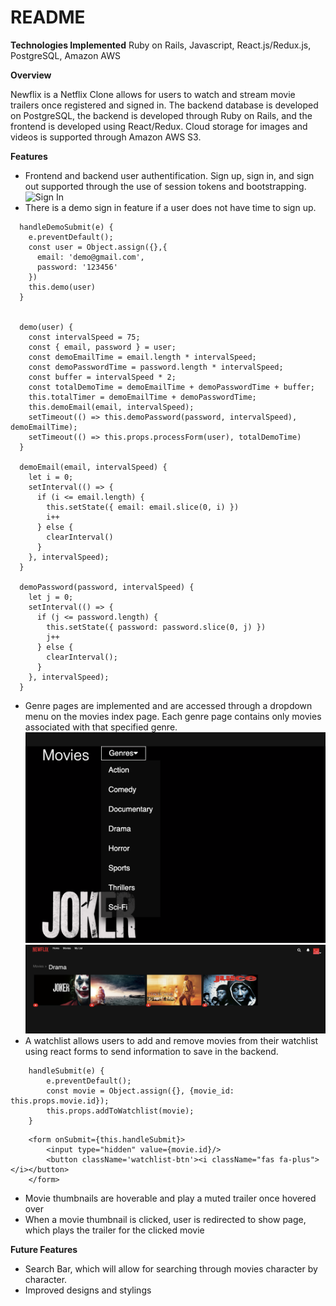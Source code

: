 # README

**Technologies Implemented**
Ruby on Rails, Javascript, React.js/Redux.js, PostgreSQL, Amazon AWS

**Overview**

Newflix is a Netflix Clone allows for users to watch and stream movie trailers once registered and signed in.  The backend database is developed on PostgreSQL, the backend is developed through Ruby on Rails, and the frontend is developed using React/Redux. Cloud storage for images and videos is supported through Amazon AWS S3. 

**Features**

+ Frontend and backend user authentification. Sign up, sign in, and sign out supported through the use of session tokens and bootstrapping. 
![Sign In](https://github.com/Justinlf55/Newflix/blob/master/app/assets/images/Screen%20Shot%202020-02-24%20at%201.33.39%20AM.png?raw=true)
+ There is a demo sign in feature if a user does not have time to sign up. 
```
  handleDemoSubmit(e) {
    e.preventDefault();
    const user = Object.assign({},{
      email: 'demo@gmail.com',
      password: '123456'
    })
    this.demo(user)
  }

 
  demo(user) {
    const intervalSpeed = 75;
    const { email, password } = user;
    const demoEmailTime = email.length * intervalSpeed;
    const demoPasswordTime = password.length * intervalSpeed;
    const buffer = intervalSpeed * 2;
    const totalDemoTime = demoEmailTime + demoPasswordTime + buffer;
    this.totalTimer = demoEmailTime + demoPasswordTime;
    this.demoEmail(email, intervalSpeed);
    setTimeout(() => this.demoPassword(password, intervalSpeed), demoEmailTime);
    setTimeout(() => this.props.processForm(user), totalDemoTime)
  }

  demoEmail(email, intervalSpeed) {
    let i = 0;
    setInterval(() => {
      if (i <= email.length) {
        this.setState({ email: email.slice(0, i) })
        i++
      } else {
        clearInterval()
      }
    }, intervalSpeed);
  }

  demoPassword(password, intervalSpeed) {
    let j = 0;
    setInterval(() => {
      if (j <= password.length) {
        this.setState({ password: password.slice(0, j) })
        j++
      } else {
        clearInterval();
      }
    }, intervalSpeed);
  }
 ```
+ Genre pages are implemented and are accessed through a dropdown menu on the movies index page.  Each genre page contains only movies associated with that specified genre.  
![Demo Dropdown](https://github.com/Justinlf55/Newflix/blob/master/app/assets/images/GenreDrpDwnScreenShot.png?raw=true)
![Genre Show Page](https://github.com/Justinlf55/Newflix/blob/master/app/assets/images/GenreExampleScreenshot.png?raw=true)
+ A watchlist allows users to add and remove movies from their watchlist using react forms to send information to save in the backend. 
```
    handleSubmit(e) {
        e.preventDefault();
        const movie = Object.assign({}, {movie_id: this.props.movie.id});
        this.props.addToWatchlist(movie);
    }
```
```
    <form onSubmit={this.handleSubmit}>
        <input type="hidden" value={movie.id}/>
        <button className='watchlist-btn'><i className="fas fa-plus"></i></button>
    </form>
```
+ Movie thumbnails are hoverable and play a muted trailer once hovered over
+ When a movie thumbnail is clicked, user is redirected to show page, which plays the trailer for the clicked movie

**Future Features**

+ Search Bar, which will allow for searching through movies character by character. 
+ Improved designs and stylings


